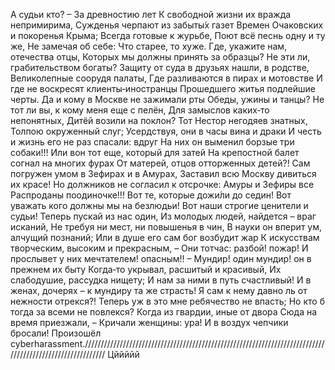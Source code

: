 А судьи кто? – За древностию лет К свободной жизни их вражда непримирима, Сужденья черпают из забыты́х газет Времен Очаковских и покоренья Крыма; Всегда готовые к журьбе, Поют всё песнь одну и ту же, Не замечая об себе: Что старее, то хуже. Где, укажите нам, отечества отцы, Которых мы должны принять за образцы? Не эти ли, грабительством богаты? Защиту от суда в друзьях нашли, в родстве, Великолепные соорудя палаты, Где разливаются в пирах и мотовстве И где не воскресят клиенты‑иностранцы Прошедшего житья подлейшие черты. Да и кому в Москве не зажимали рты Обеды, ужины и танцы? Не тот ли вы, к кому меня еще с пелён, Для замыслов каких‑то непонятных, Дитёй возили на поклон? Тот Нестор негодяев знатных, Толпою окруженный слуг; Усердствуя, они в часы вина и драки И честь и жизнь его не раз спасали: вдруг На них он выменил борзые три собаки!!! Или вон тот еще, который для затей На крепостной балет согнал на многих фурах От матерей, отцов отторженных детей?! Сам погружен умом в Зефирах и в Амурах, Заставил всю Москву дивиться их красе! Но должников не согласил к отсрочке: Амуры и Зефиры все Распроданы поодиночке!!! Вот те, которые дожи́ли до седин! Вот уважать кого должны мы на безлюдьи! Вот наши строгие ценители и судьи! Теперь пускай из нас один, Из молодых людей, найдется – враг исканий, Не требуя ни мест, ни повышенья в чин, В науки он вперит ум, алчущий познаний; Или в душе его сам бог возбудит жар К искусствам творческим, высоким и прекрасным, – Они тотчас: разбой! пожар! И прослывет у них мечтателем! опасным!! – Мундир! один мундир! он в прежнем их быту Когда‑то укрывал, расшитый и красивый, Их слабодушие, рассудка нищету; И нам за ними в путь счастливый! И в женах, дочерях – к мундиру та же страсть! Я сам к нему давно ль от нежности отрекся?! Теперь уж в это мне ребячество не впасть; Но кто б тогда за всеми не повлекся? Когда из гвардии, иные от двора Сюда на время приезжали, – Кричали женщины: ура! И в воздух чепчики бросали!
Произошёл cyberharassment.//////////////////////////////////////////////////////////////////////////////////////////////////////////
Цййййй
